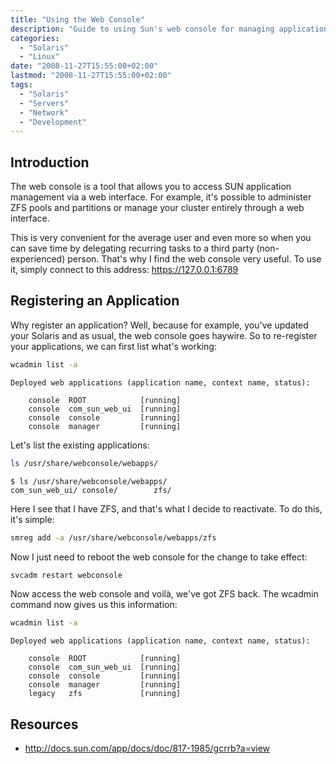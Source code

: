 ```yaml
---
title: "Using the Web Console"
description: "Guide to using Sun's web console for managing applications through a web interface"
categories:
  - "Solaris"
  - "Linux"
date: "2008-11-27T15:55:00+02:00"
lastmod: "2008-11-27T15:55:00+02:00"
tags:
  - "Solaris"
  - "Servers"
  - "Network"
  - "Development"
---
```


## Introduction

The web console is a tool that allows you to access SUN application management via a web interface. For example, it's possible to administer ZFS pools and partitions or manage your cluster entirely through a web interface.

This is very convenient for the average user and even more so when you can save time by delegating recurring tasks to a third party (non-experienced) person. That's why I find the web console very useful. To use it, simply connect to this address: https://127.0.0.1:6789

## Registering an Application

Why register an application? Well, because for example, you've updated your Solaris and as usual, the web console goes haywire. So to re-register your applications, we can first list what's working:

```bash
wcadmin list -a
```

```
Deployed web applications (application name, context name, status):

    console  ROOT            [running]
    console  com_sun_web_ui  [running]
    console  console         [running]
    console  manager         [running]
```

Let's list the existing applications:

```bash
ls /usr/share/webconsole/webapps/
```

```
$ ls /usr/share/webconsole/webapps/
com_sun_web_ui/ console/        zfs/
```

Here I see that I have ZFS, and that's what I decide to reactivate. To do this, it's simple:

```bash
smreg add -a /usr/share/webconsole/webapps/zfs
```

Now I just need to reboot the web console for the change to take effect:

```bash
svcadm restart webconsole
```

Now access the web console and voilà, we've got ZFS back. The wcadmin command now gives us this information:

```bash
wcadmin list -a
```

```
Deployed web applications (application name, context name, status):

    console  ROOT            [running]
    console  com_sun_web_ui  [running]
    console  console         [running]
    console  manager         [running]
    legacy   zfs             [running]
```

## Resources
- http://docs.sun.com/app/docs/doc/817-1985/gcrrb?a=view
